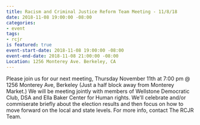 ```yaml
---
title: Racism and Criminal Justice Reform Team Meeting - 11/8/18
date: 2018-11-08 19:00:00 -08:00
categories:
- event
tags:
- rcjr
is featured: true
event-start-date: 2018-11-08 19:00:00 -08:00
event-end-date: 2018-11-08 21:00:00 -08:00
Location: 1256 Monterey Ave. Berkeley, CA
---
```


Please join us for our next meeting, Thursday November 11th at 7:00 pm @ 1256 Monterey Ave, Berkeley (Just a half block away from Monterey Market.)
We will be meeting jointly with members of Wellstone Democratic Club, DSA and Ella Baker Center for Human rights. We'll celebrate and/or commiserate briefly about the election results and then focus on how to move forward on the local and state levels. For more info, contact The RCJR Team.